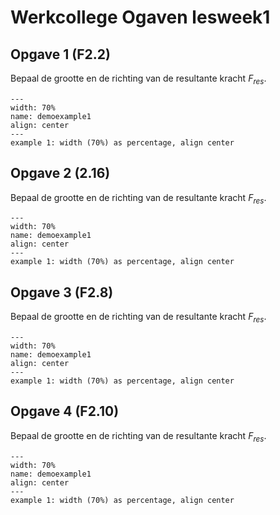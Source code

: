 # Werkcollege Ogaven lesweek1

## Opgave 1 (F2.2)
Bepaal de grootte en de richting van de resultante kracht $F_{res}$.

```{figure} ../figures/F2.2.jpg
---
width: 70%
name: demoexample1
align: center
---
example 1: width (70%) as percentage, align center
```

## Opgave 2 (2.16)
Bepaal de grootte en de richting van de resultante kracht $F_{res}$.

```{figure} ../figures/2.16.jpg
---
width: 70%
name: demoexample1
align: center
---
example 1: width (70%) as percentage, align center
```

## Opgave 3 (F2.8)
Bepaal de grootte en de richting van de resultante kracht $F_{res}$.

```{figure} ../figures/F2.8.jpg
---
width: 70%
name: demoexample1
align: center
---
example 1: width (70%) as percentage, align center
```

## Opgave 4 (F2.10)
Bepaal de grootte en de richting van de resultante kracht $F_{res}$.

```{figure} ../figures/F2.10.jpg
---
width: 70%
name: demoexample1
align: center
---
example 1: width (70%) as percentage, align center
```
